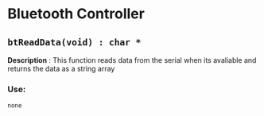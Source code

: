 # Bluetooth Controller

## `btReadData(void) : char *`

**Description** : This function reads data from the serial when its avaliable and returns the data as a string array
### Use:
```c++
none
```
